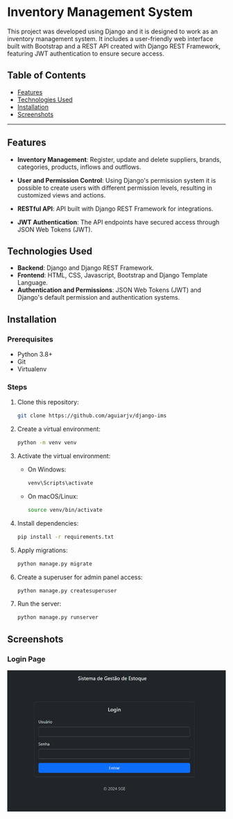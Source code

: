 # Inventory Management System

This project was developed using Django and it is designed to work as an inventory management system. It includes a user-friendly web interface built with Bootstrap and a REST API created with Django REST Framework, featuring JWT authentication to ensure secure access.


## Table of Contents

- [Features](#features)
- [Technologies Used](#technologies-used)
- [Installation](#installation)
- [Screenshots](#screenshots)

---

## Features

- **Inventory Management**: Register, update and delete suppliers, brands, categories, products, inflows and outflows.

- **User and Permission Control**: Using Django's permission system it is possible to create users with different permission levels, resulting in customized views and actions.

- **RESTful API**: API built with Django REST Framework for integrations.

- **JWT Authentication**: The API endpoints have secured access through JSON Web Tokens (JWT).

## Technologies Used

- **Backend**: Django and Django REST Framework.
- **Frontend**: HTML, CSS, Javascript, Bootstrap and Django Template Language.
- **Authentication and Permissions**: JSON Web Tokens (JWT) and Django's default permission and authentication systems.

## Installation
### Prerequisites
- Python 3.8+
- Git
- Virtualenv

### Steps
1. Clone this repository:
    ```bash
    git clone https://github.com/aguiarjv/django-ims
    ```

2. Create a virtual environment:
    ```bash
    python -m venv venv
    ```

3. Activate the virtual environment:
    - On Windows:
        ```bash
        venv\Scripts\activate
        ```
    - On macOS/Linux:
        ```bash
        source venv/bin/activate
        ```
4. Install dependencies:
    ```bash
    pip install -r requirements.txt
    ```
5. Apply migrations:
    ```bash
    python manage.py migrate
    ```
6. Create a superuser for admin panel access:
    ```bash
    python manage.py createsuperuser
    ```
7. Run the server:
    ```bash
    python manage.py runserver
    ```
      
## Screenshots

### Login Page
![Login Page](/screenshots/login-screen.png?raw=true "Login Page")



